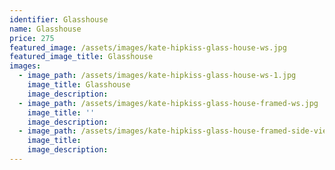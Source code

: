 ```yaml
---
identifier: Glasshouse
name: Glasshouse
price: 275
featured_image: /assets/images/kate-hipkiss-glass-house-ws.jpg
featured_image_title: Glasshouse
images:
  - image_path: /assets/images/kate-hipkiss-glass-house-ws-1.jpg
    image_title: Glasshouse
    image_description:
  - image_path: /assets/images/kate-hipkiss-glass-house-framed-ws.jpg
    image_title: ''
    image_description:
  - image_path: /assets/images/kate-hipkiss-glass-house-framed-side-view-ws.jpg
    image_title:
    image_description:
---
```

